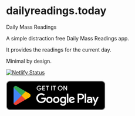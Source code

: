 # dailyreadings.today

Daily Mass Readings

A simple distraction free Daily Mass Readings app.

It provides the readings for the current day.

Minimal by design.

[![Netlify Status](https://api.netlify.com/api/v1/badges/dd33a5cd-6820-45b0-9806-f43ef15a40f7/deploy-status)](https://app.netlify.com/sites/dailyreadings/deploys)

[![Get it on Google Play](public/icons/google-play.png)](https://play.google.com/store/apps/details?id=today.dailyreadings.twa)

